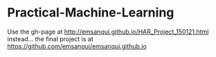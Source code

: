 # Practical-Machine-Learning
Use the gh-page at http://emsanqui.github.io/HAR_Project_150121.html instead... the final project is at
https://github.com/emsanqui/emsanqui.github.io
